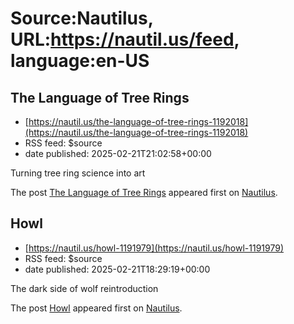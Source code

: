 # Source:Nautilus, URL:https://nautil.us/feed, language:en-US

## The Language of Tree Rings
 - [https://nautil.us/the-language-of-tree-rings-1192018](https://nautil.us/the-language-of-tree-rings-1192018)
 - RSS feed: $source
 - date published: 2025-02-21T21:02:58+00:00

<p>Turning tree ring science into art</p>
<p>The post <a href="https://nautil.us/the-language-of-tree-rings-1192018/">The Language of Tree Rings</a> appeared first on <a href="https://nautil.us">Nautilus</a>.</p>

## Howl
 - [https://nautil.us/howl-1191979](https://nautil.us/howl-1191979)
 - RSS feed: $source
 - date published: 2025-02-21T18:29:19+00:00

<p>The dark side of wolf reintroduction</p>
<p>The post <a href="https://nautil.us/howl-1191979/">Howl</a> appeared first on <a href="https://nautil.us">Nautilus</a>.</p>

